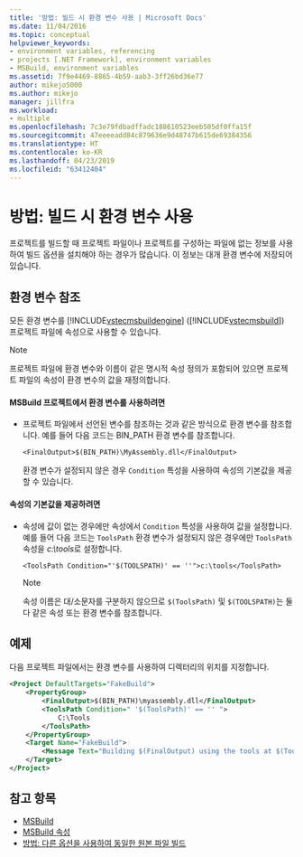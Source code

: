 ```yaml
---
title: '방법: 빌드 시 환경 변수 사용 | Microsoft Docs'
ms.date: 11/04/2016
ms.topic: conceptual
helpviewer_keywords:
- environment variables, referencing
- projects [.NET Framework], environment variables
- MSBuild, environment variables
ms.assetid: 7f9e4469-8865-4b59-aab3-3ff26bd36e77
author: mikejo5000
ms.author: mikejo
manager: jillfra
ms.workload:
- multiple
ms.openlocfilehash: 7c3e79fdbadffadc188610523eeb505df0ffa15f
ms.sourcegitcommit: 47eeeeadd84c879636e9d48747b615de69384356
ms.translationtype: HT
ms.contentlocale: ko-KR
ms.lasthandoff: 04/23/2019
ms.locfileid: "63412404"
---
```

# <a name="how-to-use-environment-variables-in-a-build"></a>방법: 빌드 시 환경 변수 사용
프로젝트를 빌드할 때 프로젝트 파일이나 프로젝트를 구성하는 파일에 없는 정보를 사용하여 빌드 옵션을 설치해야 하는 경우가 많습니다. 이 정보는 대개 환경 변수에 저장되어 있습니다.

## <a name="reference-environment-variables"></a>환경 변수 참조
 모든 환경 변수를 [!INCLUDE[vstecmsbuildengine](../msbuild/includes/vstecmsbuildengine_md.md)] ([!INCLUDE[vstecmsbuild](../extensibility/internals/includes/vstecmsbuild_md.md)]) 프로젝트 파일에 속성으로 사용할 수 있습니다.

> [!NOTE]
> 프로젝트 파일에 환경 변수와 이름이 같은 명시적 속성 정의가 포함되어 있으면 프로젝트 파일의 속성이 환경 변수의 값을 재정의합니다.

#### <a name="to-use-an-environment-variable-in-an-msbuild-project"></a>MSBuild 프로젝트에서 환경 변수를 사용하려면

- 프로젝트 파일에서 선언된 변수를 참조하는 것과 같은 방식으로 환경 변수를 참조합니다. 예를 들어 다음 코드는 BIN_PATH 환경 변수를 참조합니다.

   `<FinalOutput>$(BIN_PATH)\MyAssembly.dll</FinalOutput>`

  환경 변수가 설정되지 않은 경우 `Condition` 특성을 사용하여 속성의 기본값을 제공할 수 있습니다.

#### <a name="to-provide-a-default-value-for-a-property"></a>속성의 기본값을 제공하려면

- 속성에 값이 없는 경우에만 속성에서 `Condition` 특성을 사용하여 값을 설정합니다. 예를 들어 다음 코드는 `ToolsPath` 환경 변수가 설정되지 않은 경우에만 `ToolsPath` 속성을 *c:\tools*로 설정합니다.

     `<ToolsPath Condition="'$(TOOLSPATH)' == ''">c:\tools</ToolsPath>`

    > [!NOTE]
    > 속성 이름은 대/소문자를 구분하지 않으므로 `$(ToolsPath)` 및 `$(TOOLSPATH)`는 둘 다 같은 속성 또는 환경 변수를 참조합니다.

## <a name="example"></a>예제
 다음 프로젝트 파일에서는 환경 변수를 사용하여 디렉터리의 위치를 지정합니다.

```xml
<Project DefaultTargets="FakeBuild">
    <PropertyGroup>
        <FinalOutput>$(BIN_PATH)\myassembly.dll</FinalOutput>
        <ToolsPath Condition=" '$(ToolsPath)' == '' ">
            C:\Tools
        </ToolsPath>
    </PropertyGroup>
    <Target Name="FakeBuild">
        <Message Text="Building $(FinalOutput) using the tools at $(ToolsPath)..."/>
    </Target>
</Project>
```

## <a name="see-also"></a>참고 항목
- [MSBuild](../msbuild/msbuild.md)
- [MSBuild 속성](../msbuild/msbuild-properties.md)
- [방법: 다른 옵션을 사용하여 동일한 원본 파일 빌드](../msbuild/how-to-build-the-same-source-files-with-different-options.md)
